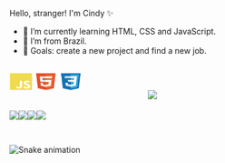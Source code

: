  Hello, stranger! I'm Cindy ✨

- 👾 I’m currently learning HTML, CSS and JavaScript.
- 🔰 I’m from Brazil.
- 📌 Goals: create a new project and find a new job.
<div style="display: inline_block"><br>
  <img align="center" alt="Rafa-Js" height="30" width="40" src="https://raw.githubusercontent.com/devicons/devicon/master/icons/javascript/javascript-plain.svg">
  <img align="center" alt="Rafa-HTML" height="30" width="40" src="https://raw.githubusercontent.com/devicons/devicon/master/icons/html5/html5-original.svg">
  <img align="center" alt="Rafa-CSS" height="30" width="40" src="https://raw.githubusercontent.com/devicons/devicon/master/icons/css3/css3-original.svg"></div>
<div align="center">
  <a href="https://github.com/eucindyn">
  <img height="180em" src="https://github-readme-stats.vercel.app/api?username=eucindyn&hide=contribs,prs &show_icons=true&theme=dracula&include_all_commits=true&count_private=true"/>
</div>
        
<div style="display: inline_block"><br>
 <a href="https://instagram.com/eucindyn" target="_blank"><img align="left" src="https://img.shields.io/badge/-Instagram-%23E4405F?style=for-the-badge&logo=instagram&logoColor=white" target="_blank"></a>
  <a href="mailto:mcindynascimento@gmail.com"><img align="left" src="https://img.shields.io/badge/-Gmail-%23333?style=for-the-badge&logo=gmail&logoColor=white" target="_blank"></a>
  <a href="https://www.linkedin.com/in/cindynascimento" target="_blank"><img align="left" src="https://img.shields.io/badge/-LinkedIn-%230077B5?style=for-the-badge&logo=linkedin&logoColor=white" target="_blank"></a>
   <a href="https://twitter.com/eucindyn" target="_blank"><img align="left" src="https://img.shields.io/badge/-Twitter-1DA1F2?style=for-the-badge&logo=gmail&logoColor=white" target="_blank"></a>	
	
</div> 
        
  ##
 
<div><br> 
  
   ![Snake animation](https://github.com/eucindyn/eucindyn/blob/output/github-contribution-grid-snake.svg)
	
 </div>
        
        

        
